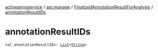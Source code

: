 [activeannoservice](../../index.md) / [api.manage](../index.md) / [FinalizedAnnotationResultForAnalysis](index.md) / [annotationResultIDs](./annotation-result-i-ds.md)

# annotationResultIDs

`val annotationResultIDs: `[`List`](https://kotlinlang.org/api/latest/jvm/stdlib/kotlin.collections/-list/index.html)`<`[`String`](https://kotlinlang.org/api/latest/jvm/stdlib/kotlin/-string/index.html)`>`